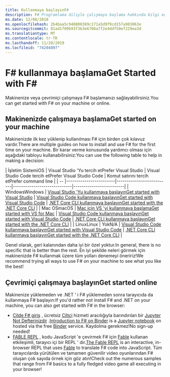 ```yaml
---
title: Kullanmaya başlayınF#
description: F# Programlama diliyle çalışmaya başlama hakkında bilgi edinin.
ms.date: 12/08/2018
ms.openlocfilehash: 2b4baa5c948800389c171a5d9f9cd157a903063e
ms.sourcegitcommit: 81ad1f09b93f3b3e6706a7f2e4ddf50ef229ea3d
ms.translationtype: MT
ms.contentlocale: tr-TR
ms.lasthandoff: 11/20/2019
ms.locfileid: "74204897"
---
```

# <a name="get-started-with-f"></a><span data-ttu-id="508a6-103">F\# kullanmaya başlama</span><span class="sxs-lookup"><span data-stu-id="508a6-103">Get Started with F\#</span></span>

<span data-ttu-id="508a6-104">Makinenize veya çevrimiçi çalışmaya F# başlamanızı sağlayabilirsiniz.</span><span class="sxs-lookup"><span data-stu-id="508a6-104">You can get started with F# on your machine or online.</span></span>

## <a name="get-started-on-your-machine"></a><span data-ttu-id="508a6-105">Makinenizde çalışmaya başlama</span><span class="sxs-lookup"><span data-stu-id="508a6-105">Get started on your machine</span></span>

<span data-ttu-id="508a6-106">Makinenizde ilk kez yüklenip kullanılması F# için birden çok kılavuz vardır.</span><span class="sxs-lookup"><span data-stu-id="508a6-106">There are multiple guides on how to install and use F# for the first time on your machine.</span></span>  <span data-ttu-id="508a6-107">Bir karar verme konusunda yardımcı olması için aşağıdaki tabloyu kullanabilirsiniz:</span><span class="sxs-lookup"><span data-stu-id="508a6-107">You can use the following table to help in making a decision:</span></span>

| <span data-ttu-id="508a6-108">İşletim Sistemi</span><span class="sxs-lookup"><span data-stu-id="508a6-108">OS</span></span> | <span data-ttu-id="508a6-109">Visual Studio 'Yu tercih et</span><span class="sxs-lookup"><span data-stu-id="508a6-109">Prefer Visual Studio</span></span> | <span data-ttu-id="508a6-110">Visual Studio Code tercih et</span><span class="sxs-lookup"><span data-stu-id="508a6-110">Prefer Visual Studio Code</span></span> | <span data-ttu-id="508a6-111">Komut satırını tercih et</span><span class="sxs-lookup"><span data-stu-id="508a6-111">Prefer command line</span></span> |
| -- |------------------------|--------------------------|-----------------------------|-------------------------|
| <span data-ttu-id="508a6-112">Windows</span><span class="sxs-lookup"><span data-stu-id="508a6-112">Windows</span></span> | [<span data-ttu-id="508a6-113">Visual Studio 'Yu kullanmaya başlayın</span><span class="sxs-lookup"><span data-stu-id="508a6-113">Get started with Visual Studio</span></span>](get-started-visual-studio.md) | [<span data-ttu-id="508a6-114">Visual Studio Code kullanmaya başlayın</span><span class="sxs-lookup"><span data-stu-id="508a6-114">Get started with Visual Studio Code</span></span>](get-started-vscode.md) | [<span data-ttu-id="508a6-115">.NET Core CLI kullanmaya başlayın</span><span class="sxs-lookup"><span data-stu-id="508a6-115">Get started with the .NET Core CLI</span></span>](get-started-command-line.md) |
| <span data-ttu-id="508a6-116">Mac OS</span><span class="sxs-lookup"><span data-stu-id="508a6-116">macOS</span></span> | [<span data-ttu-id="508a6-117">Mac için VS 'yi kullanmaya başlama</span><span class="sxs-lookup"><span data-stu-id="508a6-117">Get started with VS for Mac</span></span>](get-started-with-visual-studio-for-mac.md) | [<span data-ttu-id="508a6-118">Visual Studio Code kullanmaya başlayın</span><span class="sxs-lookup"><span data-stu-id="508a6-118">Get started with Visual Studio Code</span></span>](get-started-vscode.md) | [<span data-ttu-id="508a6-119">.NET Core CLI kullanmaya başlayın</span><span class="sxs-lookup"><span data-stu-id="508a6-119">Get started with the .NET Core CLI</span></span>](get-started-command-line.md) |
| <span data-ttu-id="508a6-120">Linux</span><span class="sxs-lookup"><span data-stu-id="508a6-120">Linux</span></span> | <span data-ttu-id="508a6-121">Yok</span><span class="sxs-lookup"><span data-stu-id="508a6-121">N/A</span></span> | [<span data-ttu-id="508a6-122">Visual Studio Code kullanmaya başlayın</span><span class="sxs-lookup"><span data-stu-id="508a6-122">Get started with Visual Studio Code</span></span>](get-started-vscode.md) | [<span data-ttu-id="508a6-123">.NET Core CLI kullanmaya başlayın</span><span class="sxs-lookup"><span data-stu-id="508a6-123">Get started with the .NET Core CLI</span></span>](get-started-command-line.md) |

<span data-ttu-id="508a6-124">Genel olarak, geri kalanından daha iyi bir özel yoktur.</span><span class="sxs-lookup"><span data-stu-id="508a6-124">In general, there is no specific that is better than the rest.</span></span> <span data-ttu-id="508a6-125">En iyi şekilde neleri görmek için makinenizde F# kullanmak üzere tüm yolları denemeyi öneririz!</span><span class="sxs-lookup"><span data-stu-id="508a6-125">We recommend trying all ways to use F# on your machine to see what you like the best!</span></span>

## <a name="get-started-online"></a><span data-ttu-id="508a6-126">Çevrimiçi çalışmaya başlayın</span><span class="sxs-lookup"><span data-stu-id="508a6-126">Get started online</span></span>

<span data-ttu-id="508a6-127">Makinenize yüklemeden ve .NET ' i F# yüklemeden sonra tarayıcıda da kullanmaya F# başlayın:</span><span class="sxs-lookup"><span data-stu-id="508a6-127">If you'd rather not install F# and .NET on your machine, you can also get started with F# in the browser:</span></span>

* <span data-ttu-id="508a6-128">[Cilde F# giriş](https://mybinder.org/v2/gh/dotnet/try/master?urlpath=lab) , ücretsiz [Ciltçi](https://mybinder.org/) hizmeti aracılığıyla barındırılan bir [Jupyter Not Defterinizdir](https://jupyter.org/) .</span><span class="sxs-lookup"><span data-stu-id="508a6-128">[Introduction to F# on Binder](https://mybinder.org/v2/gh/dotnet/try/master?urlpath=lab) is a [Jupyter notebook](https://jupyter.org/) on hosted via the free [Binder](https://mybinder.org/) service.</span></span> <span data-ttu-id="508a6-129">Kaydolma gerekmez!</span><span class="sxs-lookup"><span data-stu-id="508a6-129">No sign-up needed!</span></span>
* <span data-ttu-id="508a6-130">[FABLE REPL](https://fable.io/repl/) , kodu JavaScript 'e çevirmek F# için [Fable](https://fable.io/) kullanan etkileşimli, tarayıcı içi bir REPL ' dır.</span><span class="sxs-lookup"><span data-stu-id="508a6-130">[The Fable REPL](https://fable.io/repl/) is an interactive, in-browser REPL that uses [Fable](https://fable.io/) to translate F# code into JavaScript.</span></span> <span data-ttu-id="508a6-131">Tüm tarayıcılarda yürütülen ve tamamen güvenilir video oyunlarından F# oluşan çok sayıda örnek için göz atın!</span><span class="sxs-lookup"><span data-stu-id="508a6-131">Check out the numerous samples that range from F# basics to a fully fledged video game all executing in your browser!</span></span>
